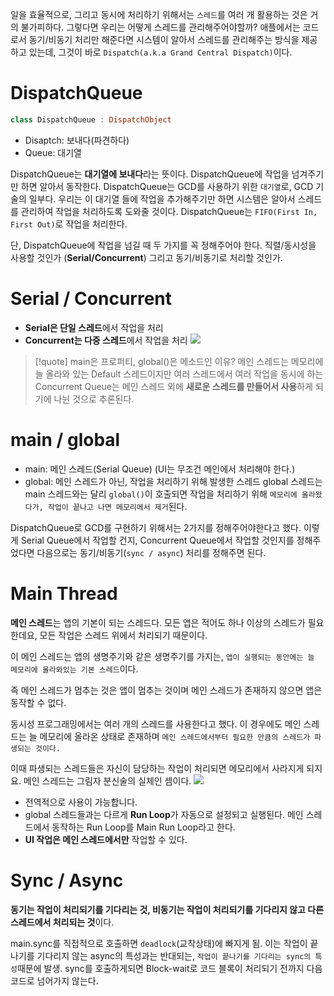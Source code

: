 일을 효율적으로, 그리고 동시에 처리하기 위해서는 `스레드`를 여러 개 활용하는 것은 거의 불가피하다. 
그렇다면 우리는 어떻게 스레드를 관리해주어야할까? 애플에서는 코드로서 동기/비동기 처리만 해준다면 시스템이 알아서 스레드를 관리해주는 방식을 제공하고 있는데, 그것이 바로 `Dispatch(a.k.a Grand Central Dispatch)`이다.
# DispatchQueue
```swift
class DispatchQueue : DispatchObject
```

- Disaptch: 보내다(파견하다)
- Queue: 대기열

DispatchQueue는 **대기열에 보내다**라는 뜻이다. DispatchQueue에 작업을 넘겨주기만 하면 알아서 동작한다. DispatchQueue는 GCD를 사용하기 위한 `대기열`로, GCD 기술의 일부다. 우리는 이 대기열 들에 작업을 추가해주기만 하면 시스템은 알아서 스레드를 관리하여 작업을 처리하도록 도와줄 것이다. DispatchQueue는 `FIFO(First In, First Out)`로 작업을 처리한다.

단, DispatchQueue에 작업을 넘길 때 두 가지를 꼭 정해주어야 한다. 직렬/동시성을 사용할 것인가 (**Serial/Concurrent**) 그리고 동기/비동기로 처리할 것인가.

# Serial / Concurrent

- **Serial은 단일 스레드**에서 작업을 처리
- **Concurrent는 다중 스레드**에서 작업을 처리
![](https://user-images.githubusercontent.com/73867548/146465232-3ff833a1-3902-4fb7-980e-775acc5f755a.png)

> [!quote] main은 프로퍼티, global()은 메소드인 이유?
> 메인 스레드는 메모리에 늘 올라와 있는 Default 스레드이지만 여러 스레드에서 여러 작업을 동시에 하는 Concurrent Queue는 메인 스레드 외에 **새로운 스레드를 만들어서 사용**하게 되기에 나뉜 것으로 추론된다.

# main / global

- main: 메인 스레드(Serial Queue) (UI는 무조건 메인에서 처리해야 한다.)
- global: 메인 스레드가 아닌, 작업을 처리하기 위해 발생한 스레드 global 스레드는 main 스레드와는 달리 `global()`이 호출되면 작업을 처리하기 위해 `메모리에 올라왔다가, 작업이 끝나고 나면 메모리에서 제거`된다.

DispatchQueue로 GCD를 구현하기 위해서는 2가지를 정해주어야한다고 했다. 이렇게 Serial Queue에서 작업할 건지, Concurrent Queue에서 작업할 것인지를 정해주었다면 다음으로는 동기/비동기(`sync / async`) 처리를 정해주면 된다.
# Main Thread

**메인 스레드**는 앱의 기본이 되는 스레드다. 모든 앱은 적어도 하나 이상의 스레드가 필요한데요, 모든 작업은 스레드 위에서 처리되기 때문이다. 

이 메인 스레드는 앱의 생명주기와 같은 생명주기를 가지는, `앱이 실행되는 동안에는 늘 메모리에 올라와있는 기본 스레드`이다. 

즉 메인 스레드가 멈추는 것은 앱이 멈추는 것이며 메인 스레드가 존재하지 않으면 앱은 동작할 수 없다. 

동시성 프로그래밍에서는 여러 개의 스레드를 사용한다고 했다. 이 경우에도 메인 스레드는 늘 메모리에 올라온 상태로 존재하며 `메인 스레드에서부터 필요한 만큼의 스레드가 파생되는 것이다.` 

이때 파생되는 스레드들은 자신이 담당하는 작업이 처리되면 메모리에서 사라지게 되지요. 메인 스레드는 그림자 분신술의 실체인 셈이다.
![](https://user-images.githubusercontent.com/73867548/146414284-f9d1ac02-64a4-49a1-bc25-2fd04bd96f3c.png)
- 전역적으로 사용이 가능합니다.
- global 스레드들과는 다르게 **Run Loop**가 자동으로 설정되고 실행된다. 메인 스레드에서 동작하는 Run Loop를 Main Run Loop라고 한다.
- **UI 작업은 메인 스레드에서만** 작업할 수 있다.
# Sync / Async
**동기는 작업이 처리되기를 기다리는 것, 비동기는 작업이 처리되기를 기다리지 않고 다른 스레드에서 처리되는 것**이다.

main.sync를 직접적으로 호출하면 `deadlock`(교착상태)에 빠지게 됨. 이는 작업이 끝나기를 기다리지 않는 async의 특성과는 반대되는, `작업이 끝나기를 기다리는 sync의 특성`때문에 발생. sync를 호출하게되면 Block-wait로 코드 블록이 처리되기 전까지 다음 코드로 넘어가지 않는다.